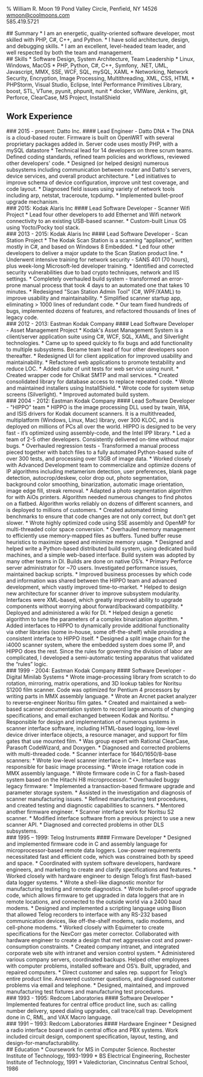 ﻿% William R. Moon
19 Pond Valley Circle, Penfield, NY 14526        
[wmoon@coolmoons.com][email]          
585.419.5721 

[email]: mailto:wmoon@coolmoons.com

<div>
## Summary
* I am an energetic, quality-oriented software developer, most skilled with PHP, C#, C++, and Python. 
* I have solid architecture, design, and debugging skills.
* I am an excellent, level-headed team leader, and well respected by both the team and management.
</div>

<div>
## Skills
* Software Design, System Architecture, Team Leadership
* Linux, Windows, MacOS
* PHP, Python, C#, C++, Symfony, .NET, UML, Javascript, MMX, SSE, WCF, SQL, mySQL, XAML
* Networking, Network Security, Encryption, Image Processing, Multithreading, XML, CSS, HTML
* PHPStorm, Visual Studio, Eclipse, Intel Performance Primitives Library, boost, STL, VTune, pyunit, phpunit, nunit
* docker, VMWare, Jenkins, git, Perforce, ClearCase, MS Project, InstallShield
</div>

## Work Experience

<div>
### 2015 - present: Datto Inc.
#### Lead Engineer - Datto DNA
* The DNA is a cloud-based router. Firmware is built on OpenWRT with several proprietary packages added in. Server code
 uses mostly PHP, with a mySQL datastore
* Technical lead for 14 developers on three scrum teams. Defined coding standards, refined team policies and workflows,
reviewed other developers' code.
* Designed (or helped design) numerous subsystems including communication between router and Datto's servers,
device services, and overall product architecture.
* Led initiatives to improve schema of device configuration, improve unit test coverage, and code layout.
* Diagnosed field issues using variety of network tools including arp, netstat, traceroute, tcpdump.
* Implemented bullet-proof upgrade mechanism.
</div>

<div>
### 2015: Kodak Alaris Inc
#### Lead Software Developer - Scanner Wifi Project
* Lead four other developers to add Ethernet and Wifi network connectivity to an existing USB-based scanner.
* Custom-built Linux OS using Yocto/Pocky tool stack.
</div>

<div>
### 2013 - 2015: Kodak Alaris Inc 
#### Lead Software Developer - Scan Station Project
* The Kodak Scan Station is a scanning “appliance”, written mostly in C#, and based on Windows 8 Embedded.
* Led four other developers to deliver a major update to the Scan Station product line.
* Underwent intensive training for network security - SANS 401 (70 hours), plus week-long Microsoft-led developer training.
* Identified and corrected security vulnerabilities due to bad crypto techniques, network and IIS settings.
* Completely overhauled build system - transformed an error-prone manual process that took 4 days to an automated one
  that takes 10 minutes.
* Redesigned "Scan Station Admin Tool" (C#, WPF/XAML) to improve usability and maintainability.
* Simplified scanner startup app, eliminating > 1000 lines of redundant code.
* Our team fixed hundreds of bugs, implemented dozens of features, and refactored thousands of lines of legacy code.
</div>

<div>
### 2012 - 2013: Eastman Kodak Company 
#### Lead Software Developer - Asset Management Project
* Kodak's Asset Management System is a client/server application suite using C#, WCF, SQL, XAML, and Silverlight
  technologies.
* Came up to speed quickly to fix bugs and add functionality to multiple subsystems. Became team lead of four other
  developers soon thereafter.
* Redesigned UI for client application for improved usability and maintainability.
* Refactored web applications to promote testability and reduce LOC.
* Added suite of unit tests for web service using nunit.
* Created wrapper code for Chilkat SMTP and mail services.
* Created consolidated library for database access to replace repeated code.
* Wrote and maintained installers using InstallShield.
* Wrote code for system setup screens (Silverlight).
* Improved automated build system.
</div>

<div>
### 2004 - 2012: Eastman Kodak Company 
#### Lead Software Developer - "HIPPO" team
* HIPPO is the image processing DLL used by twain, WIA, and ISIS drivers for Kodak document scanners.  It is a
  multithreaded, multiplatform (Windows, Linux, Mac) library, over 300 KLOC, and is deployed on millions of PCs all over
  the world. HIPPO is designed to be very fast - it’s optimized using assembly-code, and the Intel IPP library.
* Led a team of 2-5 other developers. Consistently delivered on-time without major bugs. 
* Overhauled regression tests - Transformed a manual process pieced together with batch files to a fully automated
  Python-based suite of over 300 tests, and processing over 13GB of image data.
* Worked closely with Advanced Development team to commercialize and optimize dozens of IP algorithms including
  metamerism detection, user preferences, blank page detection, autocrop/deskew, color drop out, photo segmentation,
  background color smoothing, binarization, automatic image orientation, image edge fill, streak removal.
* Adapted a photo segmentation algorithm for with AiOs printers. Algorithm needed numerous changes to find photos on a
  flatbed. Algorithm works reliably on dozens of different scanners, and is deployed to millions of customers.
* Created automated timing benchmarks to ensure that code changes are not only correct, but don’t get slower.
* Wrote highly optimized code using SSE assembly and OpenMP for multi-threaded color space conversion.
* Overhauled memory management to efficiently use memory-mapped files as buffers. Tuned buffer reuse heuristics to
  maximize speed and minimize memory usage.
* Designed and helped write a Python-based distributed build system, using dedicated build machines, and a simple
  web-based interface. Build system was adopted by many other teams in DI. Builds are done on native OS’s.
* Primary Perforce server administrator for ~70 users. Investigated performance issues, maintained backup scripts.
* Improved business processes by which code and information was shared between the HIPPO team and advanced development,
  which vastly improved time-to-market.
* Helped to design new architecture for scanner driver to improve subsystem modularity. Interfaces were XML-based, which
  greatly improved ability to upgrade components without worrying about forward/backward compatibility.
* Deployed and administered a wiki for DI.
* Helped design a genetic algorithm to tune the parameters of a complex binarization algorithm.
* Added interfaces to HIPPO to dynamically provide additional functionality via other libraries (some in-house, some
  off-the-shelf) while providing a consistent interface to HIPPO itself.
* Designed a split image chain for the i4000 scanner system, where the embedded system does some IP, and HIPPO does the
  rest. Since the rules for governing the division of labor are complicated, I developed a semi-automatic testing
  apparatus that validated the “rules” logic.
</div>

<div>
### 1999 - 2004: Eastman Kodak Company 
#### Software Developer - Digital Minilab Systems
* Wrote image-processing library from scratch to do rotation, mirroring, matrix operations, and 3D lookup tables for
  Noritsu S1200 film scanner. Code was optimized for Pentium 4 processors by writing parts in MMX assembly language.
* Wrote an Arcnet packet analyzer to reverse-engineer Noritsu film gates.
* Created and maintained a web-based scanner documentation system to record large amounts of changing specifications,
  and email exchanged between Kodak and Noritsu.
* Responsible for design and implementation of numerous systems in scanner interface software, including HTML-based
  logging, low-level device driver interface objects, a resource manager, and support for film gates that use mounted
  film.
* Was group expert with Rational ClearCase, Parasoft CodeWizard, and Doxygen.
* Diagnosed and corrected problems with multi-threaded code.
* Scanner interface for 1640/1650/8-base scanners:
    * Wrote low-level scanner interface in C++. Interface was responsible for basic image processing.
    * Wrote image rotation code in MMX assembly language.
    * Wrote firmware code in C for a flash-based system based on the Hitachi H8 microprocessor.
* Overhauled buggy legacy firmware:
    * Implemented a transaction-based firmware upgrade and parameter storage system.
    * Assisted in the investigation and diagnosis of scanner manufacturing issues.
    * Refined manufacturing test procedures, and created testing and diagnostic capabilities to scanners.
* Mentored another firmware engineer.
* Scanner interface work for Noritsu S2 scanner.
* Modified interface software from a previous project to use a new scanner API.
* Diagnosed and corrected problems in other DLS subsystems.
</div>

<div>
### 1995 – 1999: Telog Instruments 
#### Firmware Developer
* Designed and implemented firmware code in C and assembly language for microprocessor-based remote data loggers.
  Low-power requirements necessitated fast and efficient code, which was constrained both by speed and space.
* Coordinated with system software developers, hardware engineers, and marketing to create and clarify specifications
  and features.
* Worked closely with hardware engineer to design Telog’s first flash-based data logger systems.
* Wrote a shell-like diagnostic monitor for manufacturing testing and remote diagnostics.
* Wrote bullet-proof upgrade code, which allows firmware to get upgraded  in data loggers that are in remote locations,
  and connected to the outside world via a 2400 baud modems.
* Designed and implemented a scripting language using Bison that allowed Telog recorders to interface with any RS-232
  based communication devices, like off-the-shelf modems, radio modems, and cell-phone modems.
* Worked closely with Equimeter to create specifications for the NexCorr gas meter corrector.  Collaborated with
  hardware engineer to create a design that met aggressive cost and power-consumption constraints.
* Created company intranet, and integrated corporate web site with intranet and version control system.
* Administered various company servers, coordinated backups.  Helped other employees with computer problems, installed
  software and OS’s. Built, upgraded, and repaired computers.
* Direct customer and sales rep. support for Telog’s entire product line. Answered customer questions, and diagnosed
  customer problems via email and telephone.
* Designed, maintained, and improved manufacturing test fixtures and manufacturing test procedures.
</div>

<div>
### 1993 - 1995: Redcom Laboratories 
#### Software Developer
* Implemented features for central office product line, such as: calling number delivery, speed dialing upgrades, call
  trace/call trap. Development done in C, RML, and VAX Macro language.
</div>

<div>
### 1991 – 1993: Redcom Laboratories 
#### Hardware Engineer
* Designed a radio interface board used in central office and PBX systems. Work included circuit design, component
  specification, layout, testing, and design-for-manufacturability.
</div>

<div>
## Education
* Coursework for MS in Computer Science. Rochester Institute of Technology, 1993-1999
* BS Electrical Engineering, Rochester Institute of Technology, 1991
* Valedictorian, Cincinnatus Central School, 1986
</div>
